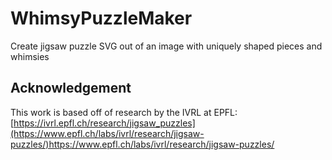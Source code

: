 # WhimsyPuzzleMaker
Create jigsaw puzzle SVG out of an image with uniquely shaped pieces and whimsies

## Acknowledgement

This work is based off of research by the IVRL at EPFL:
[https://ivrl.epfl.ch/research/jigsaw_puzzles](https://www.epfl.ch/labs/ivrl/research/jigsaw-puzzles/)https://www.epfl.ch/labs/ivrl/research/jigsaw-puzzles/
